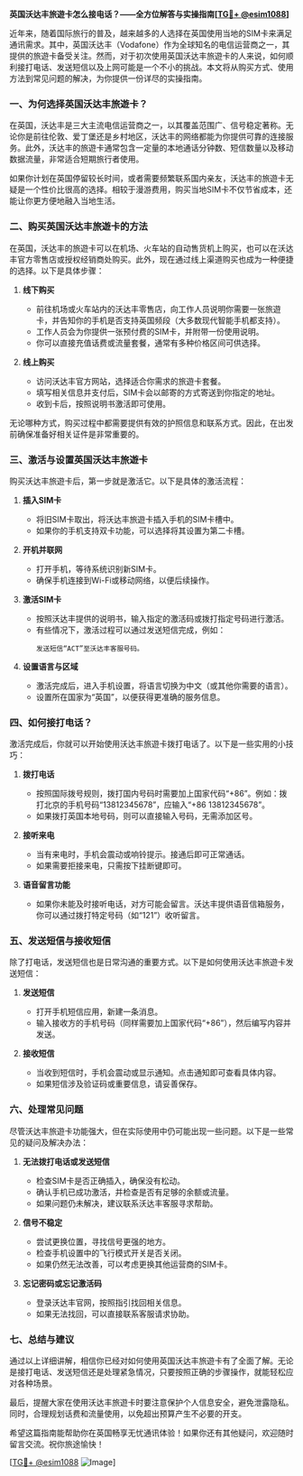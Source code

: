 **英国沃达丰旅遊卡怎么接电话？——全方位解答与实操指南[[TG💪+ @esim1088](https://t.me/s/esim1088)]**

近年来，随着国际旅行的普及，越来越多的人选择在英国使用当地的SIM卡来满足通讯需求。其中，英国沃达丰（Vodafone）作为全球知名的电信运营商之一，其提供的旅遊卡备受关注。然而，对于初次使用英国沃达丰旅遊卡的人来说，如何顺利接打电话、发送短信以及上网可能是一个不小的挑战。本文将从购买方式、使用方法到常见问题的解决，为你提供一份详尽的实操指南。

### 一、为何选择英国沃达丰旅遊卡？

在英国，沃达丰是三大主流电信运营商之一，以其覆盖范围广、信号稳定著称。无论你是前往伦敦、爱丁堡还是乡村地区，沃达丰的网络都能为你提供可靠的连接服务。此外，沃达丰的旅遊卡通常包含一定量的本地通话分钟数、短信数量以及移动数据流量，非常适合短期旅行者使用。

如果你计划在英国停留较长时间，或者需要频繁联系国内亲友，沃达丰的旅遊卡无疑是一个性价比很高的选择。相较于漫游费用，购买当地SIM卡不仅节省成本，还能让你更方便地融入当地生活。

### 二、购买英国沃达丰旅遊卡的方法

在英国，沃达丰的旅遊卡可以在机场、火车站的自动售货机上购买，也可以在沃达丰官方零售店或授权经销商处购买。此外，现在通过线上渠道购买也成为一种便捷的选择。以下是具体步骤：

1. **线下购买**  
   - 前往机场或火车站内的沃达丰零售店，向工作人员说明你需要一张旅遊卡，并告知你的手机是否支持英国频段（大多数现代智能手机都支持）。  
   - 工作人员会为你提供一张预付费的SIM卡，并附带一份使用说明。  
   - 你可以直接充值话费或流量套餐，通常有多种价格区间可供选择。

2. **线上购买**  
   - 访问沃达丰官方网站，选择适合你需求的旅遊卡套餐。  
   - 填写相关信息并支付后，SIM卡会以邮寄的方式寄送到你指定的地址。  
   - 收到卡后，按照说明书激活即可使用。

无论哪种方式，购买过程中都需要提供有效的护照信息和联系方式。因此，在出发前确保准备好相关证件是非常重要的。

### 三、激活与设置英国沃达丰旅遊卡

购买沃达丰旅遊卡后，第一步就是激活它。以下是具体的激活流程：

1. **插入SIM卡**  
   - 将旧SIM卡取出，将沃达丰旅遊卡插入手机的SIM卡槽中。  
   - 如果你的手机支持双卡功能，可以选择将其设置为第二卡槽。

2. **开机并联网**  
   - 打开手机，等待系统识别新SIM卡。  
   - 确保手机连接到Wi-Fi或移动网络，以便后续操作。

3. **激活SIM卡**  
   - 按照沃达丰提供的说明书，输入指定的激活码或拨打指定号码进行激活。  
   - 有些情况下，激活过程可以通过发送短信完成，例如：  
     ```
     发送短信“ACT”至沃达丰客服号码。
     ```

4. **设置语言与区域**  
   - 激活完成后，进入手机设置，将语言切换为中文（或其他你需要的语言）。  
   - 设置所在国家为“英国”，以便获得更准确的服务信息。

### 四、如何接打电话？

激活完成后，你就可以开始使用沃达丰旅遊卡拨打电话了。以下是一些实用的小技巧：

1. **拨打电话**  
   - 按照国际拨号规则，拨打国内号码时需要加上国家代码“+86”。例如：拨打北京的手机号码“13812345678”，应输入“+86 13812345678”。  
   - 如果拨打英国本地号码，则可以直接输入号码，无需添加区号。

2. **接听来电**  
   - 当有来电时，手机会震动或响铃提示。接通后即可正常通话。  
   - 如果需要拒接来电，只需按下挂断键即可。

3. **语音留言功能**  
   - 如果你未能及时接听电话，对方可能会留言。沃达丰提供语音信箱服务，你可以通过拨打特定号码（如“121”）收听留言。

### 五、发送短信与接收短信

除了打电话，发送短信也是日常沟通的重要方式。以下是如何使用沃达丰旅遊卡发送短信：

1. **发送短信**  
   - 打开手机短信应用，新建一条消息。  
   - 输入接收方的手机号码（同样需要加上国家代码“+86”），然后编写内容并发送。

2. **接收短信**  
   - 当收到短信时，手机会震动或显示通知。点击通知即可查看具体内容。  
   - 如果短信涉及验证码或重要信息，请妥善保存。

### 六、处理常见问题

尽管沃达丰旅遊卡功能强大，但在实际使用中仍可能出现一些问题。以下是一些常见的疑问及解决办法：

1. **无法拨打电话或发送短信**  
   - 检查SIM卡是否正确插入，确保没有松动。  
   - 确认手机已成功激活，并检查是否有足够的余额或流量。  
   - 如果问题仍未解决，建议联系沃达丰客服寻求帮助。

2. **信号不稳定**  
   - 尝试更换位置，寻找信号更强的地方。  
   - 检查手机设置中的飞行模式开关是否关闭。  
   - 如果仍然无法改善，可以考虑更换其他运营商的SIM卡。

3. **忘记密码或忘记激活码**  
   - 登录沃达丰官网，按照指引找回相关信息。  
   - 如果无法找回，可以直接联系客服请求协助。

### 七、总结与建议

通过以上详细讲解，相信你已经对如何使用英国沃达丰旅遊卡有了全面了解。无论是接打电话、发送短信还是处理紧急情况，只要按照正确的步骤操作，就能轻松应对各种场景。

最后，提醒大家在使用沃达丰旅遊卡时要注意保护个人信息安全，避免泄露隐私。同时，合理规划话费和流量使用，以免超出预算产生不必要的开支。

希望这篇指南能帮助你在英国畅享无忧通讯体验！如果你还有其他疑问，欢迎随时留言交流。祝你旅途愉快！

[[TG💪+ @esim1088](https://t.me/s/esim1088) ![Image](https://i.postimg.cc/4NQfJmqS/Snipaste-2025-05-13-00-14-12.png)]